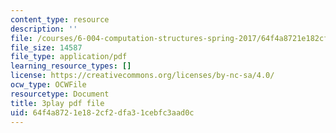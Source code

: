 ```yaml
---
content_type: resource
description: ''
file: /courses/6-004-computation-structures-spring-2017/64f4a8721e182cf2dfa31cebfc3aad0c_TSmui37yrL8.pdf
file_size: 14587
file_type: application/pdf
learning_resource_types: []
license: https://creativecommons.org/licenses/by-nc-sa/4.0/
ocw_type: OCWFile
resourcetype: Document
title: 3play pdf file
uid: 64f4a872-1e18-2cf2-dfa3-1cebfc3aad0c
---
```

